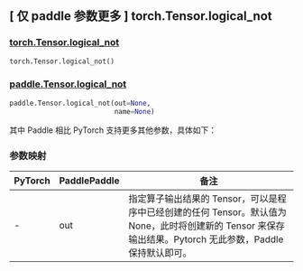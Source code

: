 ## [ 仅 paddle 参数更多 ] torch.Tensor.logical_not

### [torch.Tensor.logical_not](https://pytorch.org/docs/stable/generated/torch.Tensor.logical_not.html)

```python
torch.Tensor.logical_not()
```

### [paddle.Tensor.logical_not](https://www.paddlepaddle.org.cn/documentation/docs/api/paddle/Tensor_cn.html#logical-not-out-none-name-none)

```python
paddle.Tensor.logical_not(out=None, 
                          name=None)
```

其中 Paddle 相比 PyTorch 支持更多其他参数，具体如下：

### 参数映射

| PyTorch | PaddlePaddle | 备注                               |
| ------- | ------------ | ---------------------------------- |
| -   | out            | 指定算子输出结果的 Tensor，可以是程序中已经创建的任何 Tensor。默认值为 None，此时将创建新的 Tensor 来保存输出结果。Pytorch 无此参数，Paddle 保持默认即可。|
